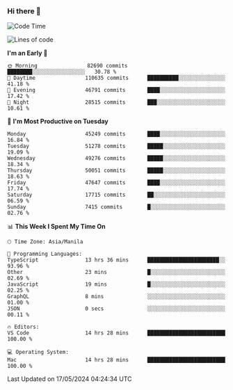 ### Hi there 👋

<!--START_SECTION:waka-->
![Code Time](http://img.shields.io/badge/Code%20Time-5%2C148%20hrs%2019%20mins-blue)

![Lines of code](https://img.shields.io/badge/From%20Hello%20World%20I%27ve%20Written-117.1%20million%20lines%20of%20code-blue)

**I'm an Early 🐤** 

```text
🌞 Morning                82690 commits       ████████░░░░░░░░░░░░░░░░░   30.78 % 
🌆 Daytime                110635 commits      ██████████░░░░░░░░░░░░░░░   41.18 % 
🌃 Evening                46791 commits       ████░░░░░░░░░░░░░░░░░░░░░   17.42 % 
🌙 Night                  28515 commits       ███░░░░░░░░░░░░░░░░░░░░░░   10.61 % 
```
📅 **I'm Most Productive on Tuesday** 

```text
Monday                   45249 commits       ████░░░░░░░░░░░░░░░░░░░░░   16.84 % 
Tuesday                  51278 commits       █████░░░░░░░░░░░░░░░░░░░░   19.09 % 
Wednesday                49276 commits       █████░░░░░░░░░░░░░░░░░░░░   18.34 % 
Thursday                 50051 commits       █████░░░░░░░░░░░░░░░░░░░░   18.63 % 
Friday                   47647 commits       ████░░░░░░░░░░░░░░░░░░░░░   17.74 % 
Saturday                 17715 commits       ██░░░░░░░░░░░░░░░░░░░░░░░   06.59 % 
Sunday                   7415 commits        █░░░░░░░░░░░░░░░░░░░░░░░░   02.76 % 
```


📊 **This Week I Spent My Time On** 

```text
🕑︎ Time Zone: Asia/Manila

💬 Programming Languages: 
TypeScript               13 hrs 36 mins      ███████████████████████░░   93.96 % 
Other                    23 mins             █░░░░░░░░░░░░░░░░░░░░░░░░   02.69 % 
JavaScript               19 mins             █░░░░░░░░░░░░░░░░░░░░░░░░   02.25 % 
GraphQL                  8 mins              ░░░░░░░░░░░░░░░░░░░░░░░░░   01.00 % 
JSON                     0 secs              ░░░░░░░░░░░░░░░░░░░░░░░░░   00.11 % 

🔥 Editors: 
VS Code                  14 hrs 28 mins      █████████████████████████   100.00 % 

💻 Operating System: 
Mac                      14 hrs 28 mins      █████████████████████████   100.00 % 
```


 Last Updated on 17/05/2024 04:24:34 UTC
<!--END_SECTION:waka-->


<!--
**rad182/rad182** is a ✨ _special_ ✨ repository because its `README.md` (this file) appears on your GitHub profile.

Here are some ideas to get you started:

- 🔭 I’m currently working on ...
- 🌱 I’m currently learning ...
- 👯 I’m looking to collaborate on ...
- 🤔 I’m looking for help with ...
- 💬 Ask me about ...
- 📫 How to reach me: ...
- 😄 Pronouns: ...
- ⚡ Fun fact: ...
-->
